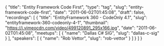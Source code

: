 {
  "title": "Entity Framework Code First",
  "type": "tag",
  "slug": "entity-framework-code-first",
  "date": "2011-06-02T01:45:08",
  "draft": false,
  "recordings": [
    {
      "title": "EntityFramework 360 - CodeOnly 4.1",
      "slug": "entityframework-360-codeonly-4-1",
      "thumbnail": "https://i.vimeocdn.com/video/499120891_295x166.jpg",
      "date": "2011-06-02T01:45:08",
      "meetups": [
        {
          "name": "Dallas C# SIG",
          "slug": "dallas-c-sig"
        }
      ],
      "speakers": [
        {
          "name": "Rob Vettor",
          "slug": "rob-vettor"
        }
      ]
    }
  ]
}